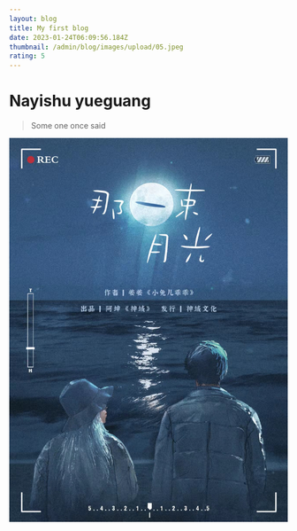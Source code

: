 ```yaml
---
layout: blog
title: My first blog
date: 2023-01-24T06:09:56.184Z
thumbnail: /admin/blog/images/upload/05.jpeg
rating: 5
---
```

# N﻿ayishu yueguang

> S﻿ome one once said

![](/admin/blog/images/upload/05.jpeg)